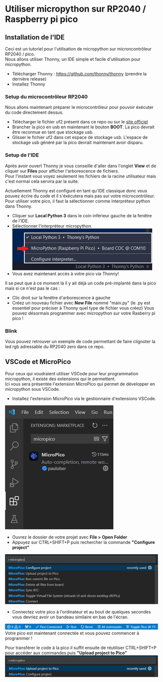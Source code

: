 # Utiliser micropython sur RP2040 / Raspberry pi pico
## Installation de l'IDE
Ceci est un tutoriel pour l'utilisation de micropython sur microncontrôleur RP2040 / pico.\
Nous allons utiliser Thonny, un IDE simple et facile d'utilisation pour micropython.
* Télécharger Thonny : https://github.com/thonny/thonny (prendre la dernière release)
* Installez Thonny

### Setup du microcontrôleur RP2040
Nous allons maintenant préparer le microcontrôleur pour pouvoir éxécuter du code directement dessus.
* Télécharger le fichier uf2 présent dans ce repo ou sur le [site officiel](https://www.raspberrypi.com/documentation/microcontrollers/micropython.html)
* Brancher la pico en usb en maintenant le bouton **BOOT**. La pico devrait être reconnue en tant que stockage usb.
* Glisser le fichier uf2 dans cet espace de stockage usb.
L'espace de stockage usb généré par la pico devrait maintenant avoir disparu.

### Setup de l'IDE
Après avoir ouvert Thonny je vous conseille d'aller dans l'onglet **View** et de cliquer sur **Files** pour afficher l'arborescence de fichiers.\
Pour l'instant vous voyez seulement les fichiers de la racine utilisateur mais c'est normal cela servira par la suite.

Actuellement Thonny est configuré en tant qu'IDE classique donc vous pouvez écrire du code et il s'éxécutera mais pas sur votre microcontrôleur.
Pour utiliser votre pico, il faut la sélectionner comme interpréteur python dans Thonny.
* Cliquer sur **Local Python 3** dans le coin inférieur gauche de la fenêtre de l'IDE.
* Sélectionner l'interpréteur micropython.\
![interpreter](images/Thonny.png)
* Vous avez maintenant accès à votre pico via Thonny!

Il se peut que à ce moment là il y ait déjà un code pré-implanté dans la pico mais si ce n'est pas le cas :
* Clic droit sur la fenêtre d'arborescence à gauche
* Créez un nouveau fichier avec **New File** nommé "main.py" (le .py est essentiel pour préciser à Thonny quel type de fichier vous créez)
Vous pouvez désormais programmer avec micropython sur votre Rasberry pi pico !

### Blink
Vous pouvez retrouver un exemple de code permettant de faire clignoter la led rgb adressable du RP2040 zero dans ce repo.
## VSCode et MicroPico
Pour ceux qui voudraient utiliser VSCode pour leur programmation micropython, il existe des extensions qui le permettent.\
Ici vous sera présentée l'extension MicroPico qui permet de développer en micropython sous VSCode.

* Installez l'extension MicroPico via le gestionnaire d'extensions VSCode.

![extension](images/extension.png)
* Ouvrez le dossier de votre projet avec **File > Open Folder**
* Appuyez sur CTRL+SHIFT+P puis rechercher la commande **"Configure project"**

![configure](images/configure.png)
* Connectez votre pico à l'ordinateur et au bout de quelques secondes vous devriez avoir un bandeau similaire en bas de l'écran.

![bandeau](images/bandeau.png)\
Votre pico est maintenant connectée et vous pouvez commencer à programmer !

Pour transférer le code à la pico il suffit ensuite de réutiliser CTRL+SHIFT+P pour accéder aux commandes puis **"Upload project to Pico"**\
![upload](images/upload.png)
